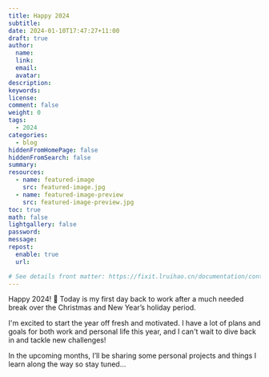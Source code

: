 ```yaml
---
title: Happy 2024
subtitle:
date: 2024-01-10T17:47:27+11:00
draft: true
author:
  name:
  link:
  email:
  avatar:
description:
keywords:
license:
comment: false
weight: 0
tags:
  - 2024
categories:
  - blog
hiddenFromHomePage: false
hiddenFromSearch: false
summary:
resources:
  - name: featured-image
    src: featured-image.jpg
  - name: featured-image-preview
    src: featured-image-preview.jpg
toc: true
math: false
lightgallery: false
password:
message:
repost:
  enable: true
  url:

# See details front matter: https://fixit.lruihao.cn/documentation/content-management/introduction/#front-matter
---
```

Happy 2024! :wave: Today is my first day back to work after a much needed break over the Christmas and New Year’s holiday period. 

I'm excited to start the year off fresh and motivated. I have a lot of plans and goals for both work and personal life this year, and I can't wait to dive back in and tackle new challenges!

In the upcoming months, I’ll be sharing some personal projects and things I learn along the way so stay tuned...
<!--more-->
